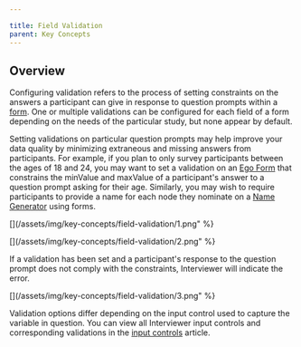 ```yaml
---

title: Field Validation
parent: Key Concepts
---
```

## Overview

Configuring validation refers to the process of setting constraints on the answers a participant can give in response to question prompts within a [form](./forms.md). One or multiple validations can be configured for each field of a form depending on the needs of the particular study, but none appear by default. 
 
Setting validations on particular question prompts may help improve your data quality by minimizing extraneous and missing answers from participants. For example, if you plan to only survey participants between the ages of 18 and 24, you may want to set a validation on an [Ego Form](../interface-documentation/ego-form.md) that constrains the minValue and maxValue of a participant's answer to a question prompt asking for their age. Similarly, you may wish to require participants to provide a name for each node they nominate on a [Name Generator](../interface-documentation/name-generator.md) using forms.
 
[](/assets/img/key-concepts/field-validation/1.png" %}

[](/assets/img/key-concepts/field-validation/2.png" %}
 
If a validation has been set and a participant's response to the question prompt does not comply with the constraints, Interviewer will indicate the error.
 
[](/assets/img/key-concepts/field-validation/3.png" %}
 
Validation options differ depending on the input control used to capture the variable in question. You can view all Interviewer input controls and corresponding validations in the [input controls](./input-controls.md) article. 
